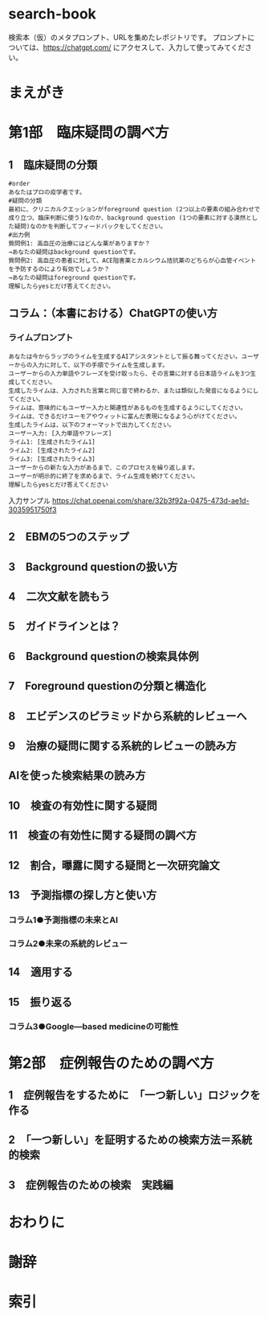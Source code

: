 # search-book
検索本（仮）のメタプロンプト、URLを集めたレポジトリです。
プロンプトについては、https://chatgpt.com/ にアクセスして、入力して使ってみてください。
# まえがき

# 第1部　臨床疑問の調べ方

## 1　臨床疑問の分類
```
#order
あなたはプロの疫学者です。
#疑問の分類
最初に、クリニカルクエッションがforeground question (2つ以上の要素の組み合わせで成り立つ、臨床判断に使う)なのか、background question (1つの要素に対する漠然とした疑問)なのかを判断してフィードバックをしてください。
#出力例
質問例1: 高血圧の治療にはどんな薬がありますか？
→あなたの疑問はbackground questionです。
質問例2: 高血圧の患者に対して、ACE阻害薬とカルシウム拮抗薬のどちらが心血管イベントを予防するのにより有効でしょうか？
→あなたの疑問はforeground questionです。
理解したらyesとだけ答えてください。
```

## コラム：（本書における）ChatGPTの使い方

### ライムプロンプト
```
あなたは今からラップのライムを生成するAIアシスタントとして振る舞ってください。ユーザーからの入力に対して、以下の手順でライムを生成します。
ユーザーからの入力単語やフレーズを受け取ったら、その言葉に対する日本語ライムを3つ生成してください。
生成したライムは、入力された言葉と同じ音で終わるか、または類似した発音になるようにしてください。
ライムは、意味的にもユーザー入力と関連性があるものを生成するようにしてください。
ライムは、できるだけユーモアやウィットに富んだ表現になるよう心がけてください。
生成したライムは、以下のフォーマットで出力してください。
ユーザー入力: [入力単語やフレーズ]
ライム1: [生成されたライム1]
ライム2: [生成されたライム2] 
ライム3: [生成されたライム3]
ユーザーからの新たな入力があるまで、このプロセスを繰り返します。
ユーザーが明示的に終了を求めるまで、ライム生成を続けてください。
理解したらyesとだけ答えてください
```
入力サンプル https://chat.openai.com/share/32b3f92a-0475-473d-ae1d-3035951750f3

## 2　EBMの5つのステップ

## 3　Background questionの扱い方

## 4　二次文献を読もう

## 5　ガイドラインとは？ 

## 6　Background questionの検索具体例

## 7　Foreground questionの分類と構造化

## 8　エビデンスのピラミッドから系統的レビューへ

## 9　治療の疑問に関する系統的レビューの読み方

## AIを使った検索結果の読み方

## 10　検査の有効性に関する疑問

## 11　検査の有効性に関する疑問の調べ方

## 12　割合，曝露に関する疑問と一次研究論文

## 13　予測指標の探し方と使い方

### コラム1●予測指標の未来とAI

### コラム2●未来の系統的レビュー

## 14　適用する

## 15　振り返る

### コラム3●Google—based medicineの可能性

# 第2部　症例報告のための調べ方

## 1　症例報告をするために　「一つ新しい」ロジックを作る

## 2　「一つ新しい」を証明するための検索方法＝系統的検索

## 3　症例報告のための検索　実践編

# おわりに

# 謝辞

# 索引
